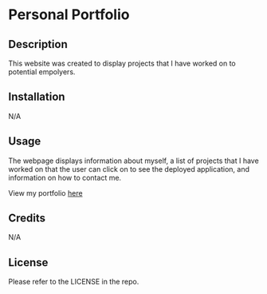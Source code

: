 # Personal Portfolio

## Description
This website was created to display projects that I have worked on to potential empolyers.

## Installation
N/A

## Usage
The webpage displays information about myself, a list of projects that I have worked on that the user can click on to see the deployed application, and information on how to contact me.

View my portfolio [here](https://jakefair97.github.io/portfolio/)

## Credits
N/A

## License
Please refer to the LICENSE in the repo.
